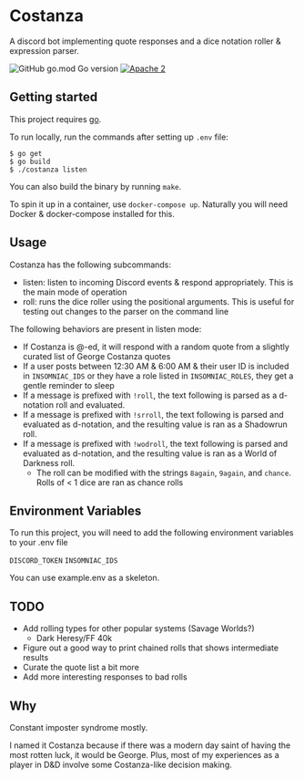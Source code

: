 
# Costanza

A discord bot implementing quote responses and a dice notation roller & expression parser.

![GitHub go.mod Go version](https://img.shields.io/github/go-mod/go-version/dmtaylor/costanza)
[![Apache 2](https://img.shields.io/github/license/dmtaylor/costanza)](https://github.com/dmtaylor/costanza/LICENSE)

## Getting started
This project requires [go](https://golang.org/).

To run locally, run the commands after setting up `.env` file:
```
$ go get
$ go build
$ ./costanza listen
```

You can also build the binary by running `make`.

To spin it up in a container, use `docker-compose up`. Naturally you will need Docker & docker-compose installed for this.

## Usage
Costanza has the following subcommands:
- listen: listen to incoming Discord events & respond appropriately. This is the main mode of operation
- roll: runs the dice roller using the positional arguments. This is useful for testing out changes to the parser on the command line

The following behaviors are present in listen mode:
- If Costanza is @-ed, it will respond with a random quote from a slightly curated list of George Costanza quotes
- If a user posts between 12:30 AM & 6:00 AM & their user ID is included in `INSOMNIAC_IDS` or they have a role listed in `INSOMNIAC_ROLES`, they get a gentle reminder to sleep
- If a message is prefixed with `!roll`, the text following is parsed as a d-notation roll and evaluated.
- If a message is prefixed with `!srroll`, the text following is parsed and evaluated as d-notation, and the resulting value is ran as a Shadowrun roll.
- If a message is prefixed with `!wodroll`, the text following is parsed and evaluated as d-notation, and the resulting value is ran as a World of Darkness roll.
    - The roll can be modified with the strings `8again`, `9again`, and `chance`. Rolls of < 1 dice are ran as chance rolls

## Environment Variables

To run this project, you will need to add the following environment variables to your .env file

`DISCORD_TOKEN`
`INSOMNIAC_IDS`

You can use example.env as a skeleton.

## TODO
- Add rolling types for other popular systems (Savage Worlds?)
    - Dark Heresy/FF 40k
- Figure out a good way to print chained rolls that shows intermediate results
- Curate the quote list a bit more
- Add more interesting responses to bad rolls

## Why
Constant imposter syndrome mostly.

I named it Costanza because if there was a modern day saint of having the most rotten luck, it would be George. Plus, most of
my experiences as a player in D&D involve some Costanza-like decision making.
